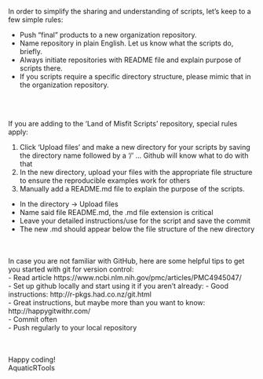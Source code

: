 In order to simplify the sharing and understanding of scripts, let’s keep to a few simple rules:
-	Push “final” products to a new organization repository.
-	Name repository in plain English. Let us know what the scripts do, briefly.
-	Always initiate repositories with README file and explain purpose of scripts there.
-	If you scripts require a specific directory structure, please mimic that in the organization repository.
<br>
<br>

If you are adding to the ‘Land of Misfit Scripts’ repository, special rules apply:<br>
1.	Click ‘Upload files’ and make a new directory for your scripts by saving the directory name followed by  a ‘/’ … Github will know what to do with that<br>
2.	In the new directory, upload your files with the appropriate file structure to ensure the reproducible examples work for others<br>
3.	Manually add a README.md file to explain the purpose of the scripts.<br>
   -	In the directory -> Upload files
   -	Name said file README.md, the .md file extension is critical
   -	Leave your detailed instructions/use for the script and save the commit
   -	The new .md should appear below the file structure of the new directory
 
<br>
<br>
In case you are not familiar with GitHub, here are some helpful tips to get you started with git for version control:<br>
-	Read article https://www.ncbi.nlm.nih.gov/pmc/articles/PMC4945047/ <br>
-	Set up github locally and start using it if you aren’t already:
     -	Good instructions: http://r-pkgs.had.co.nz/git.html<br>
     -	Great instructions, but maybe more than you want to know: http://happygitwithr.com/ <br>
-	Commit often<br>
-	Push regularly to your local repository<br>
<br>
<br>

Happy coding!
<br>
AquaticRTools
